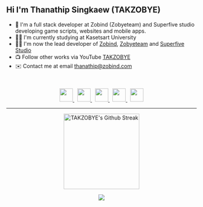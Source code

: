 <h2>Hi I'm Thanathip Singkaew (TAKZOBYE)</h2>

- 🧠 I'm a full stack developer at Zobind (Zobyeteam) and Superfive studio developing game scripts, websites and mobile apps.
- 🧑‍🎓 I'm currently studying at Kasetsart University
- 🧑‍💻 I'm now the lead developer of [Zobind](https://zobind.com), [Zobyeteam](https://zobyeteam.com) and [Superfive Studio](https://github.com/SuperfiveStudio)
- 📺 Follow other works via YouTube [TAKZOBYE](https://youtube.com/@takzobye)
- ✉️ Contact me at email thanathip@zobind.com

<br>
<p align=center>
  <a href="https://www.facebook.com/TAKZOBYETZB/">
    <img width="35" src="https://img2.pic.in.th/pic/image278ce93a82b57226.png" />
  </a>
  &nbsp;
  <a href="https://instagram.com/takzobye/">
    <img width="35" src="https://img2.pic.in.th/pic/imagefab5e0123dfc9902.png">
  </a>
  &nbsp;
  <a href="https://x.com/takzobye">
    <img width="35" src="https://img5.pic.in.th/file/secure-sv1/imagea77cc9bd0f7e2992.png">
  </a>
  &nbsp;
  <a href="https://discord.gg/sJ6PJ7C">
    <img width="35" src="https://img5.pic.in.th/file/secure-sv1/image13de38182f33305e.png">
  </a>
  &nbsp;
  <a href="https://youtube.com/@takzobyetzb">
    <img width="35" src="https://img2.pic.in.th/pic/imagea6786888838ca79d.png">
  </a>
</p>

<hr>

<p align=center>
  <img height="200" src="http://github-readme-streak-stats.herokuapp.com?user=takzobye&theme=radical" alt="TAKZOBYE's Github Streak">
  <br>
  <!-- 
  <img height="150" src="https://takzobye-github-readme-stats.vercel.app/api?username=takzobye&hide=issues,contribs&show_icons=true&theme=radical&layout=compact" alt="TAKZOBYE"s Github Top Langs (Loading..., Please refresh website.)">
  <img height="150" src="https://takzobye-github-readme-stats.vercel.app/api/top-langs/?username=takzobye&show_icons=true&theme=radical&layout=compact" alt="TAKZOBYE's Github Stats (Loading..., Please refresh website.)">
  -->
</p>
<p align=center>
  <a href="https://skillicons.dev">
    <img src="https://skillicons.dev/icons?i=lua,dart,flutter,arduino,html,css,js,jquery,tailwind,php,vue,react,nextjs,nodejs,express,mysql,mongodb,firebase,nginx,linux,aws,azure,gcp,git,github,githubactions,docker,cloudflare" />
  </a>
</p>
